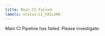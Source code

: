 ```yaml
---
title: Main CI Failed
labels: status:CI_FAILURE
---
```

Main CI Pipeline has failed. Please investigate.